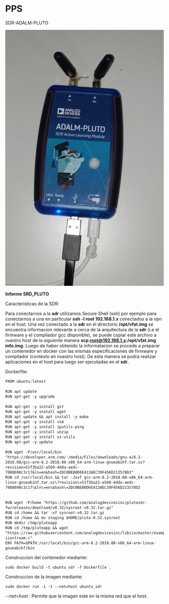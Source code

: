 # PPS

SDR-ADALM-PLUTO

![SDR](/img/sdr_pluto.jpeg)

**Informe SRD_PLUTO**

Caracteristicas de la SDR:

 Para conectarnos a la **sdr** utilizamos Secure Shell (ssh) por ejemplo para conectarnos a una en particular **ssh -l root 192.168.1.x** conectados a la vpn en el host. Una vez conectado a la **sdr** en el directorio **/opt/vfat.img** se encuentra informacion relevante a cerca de la arquitectura de la **sdr** (i.e el firmware y el compilador gcc disponible), se puede copiar este archivo a nuestro host de la siguiente manera **scp  root@192.168.1.x:/opt/vfat.img  info.img**. Luego de haber obtenido la informatacion se procede a preparar un contenedor en docker con las mismas especificaciones de firmware y compilador (contexto en nuestro host). De esta manera se podrà realizar aplicaciones en el host para luego ser ejecutadas en el **sdr**.
 
Dockerfile:
    
    FROM ubuntu:latest

    RUN apt update
    RUN apt-get -y upgrade

    RUN apt-get -y install git
    RUN apt-get -y install wget
    RUN apt update && apt install -y make
    RUN apt-get -y install vim
    RUN apt-get -y install iputils-ping
    RUN apt-get -y install unzip
    RUN apt-get -y install xz-utils
    RUN apt-get -y update

    RUN wget -P/usr/local/bin "https://developer.arm.com/-/media/Files/downloads/gnu-a/8.2-2018.08/gcc-arm-8.2-2018.08-x86_64-arm-linux-gnueabihf.tar.xz?revision=51f3ba22-a569-4dda-aedc-7988690c3c17&ln=en&hash=2DC0BEB0D6E413AEC39F456D213578D2"
    RUN cd /usr/local/bin && tar -Jxvf gcc-arm-8.2-2018.08-x86_64-arm-linux-gnueabihf.tar.xz\?revision\=51f3ba22-a569-4dda-aedc-7988690c3c17\&ln\=en\&hash\=2DC0BEB0D6E413AEC39F456D213578D2


    RUN wget -P/home "https://github.com/analogdevicesinc/plutosdr-fw/releases/download/v0.32/sysroot-v0.32.tar.gz"
    RUN cd /home && tar -xf sysroot-v0.32.tar.gz
    RUN cd /home && mv staging $HOME/pluto-0.32.sysroot
    RUN mkdir /tmp/plutoapp
    RUN cd /tmp/plutoapp && wget "https://raw.githubusercontent.com/analogdevicesinc/libiio/master/examples/ad9361-iiostream.c"
    ENV PATH=$PATH:/usr/local/bin/gcc-arm-8.2-2018.08-x86_64-arm-linux-gnueabihf/bin
 
Construccion del contenedor mediante:
    
    sudo docker build -t ubuntu_sdr -f Dockerfile .
Construccion de la imagen mediante:

    sudo docker run -i -t --net=host ubuntu_sdr


*--net=host* : Permite que la imagen este en la misma red que el host.

